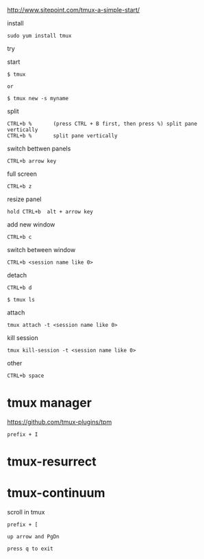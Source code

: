 http://www.sitepoint.com/tmux-a-simple-start/

install

`sudo yum install tmux`

try

start

```
$ tmux

or

$ tmux new -s myname
```

split

```
CTRL+b %       (press CTRL + B first, then press %) split pane vertically
CTRL+b %       split pane vertically
```


switch bettwen panels

```
CTRL+b arrow key
```

full screen

```
CTRL+b z
```

resize panel

```
hold CTRL+b  alt + arrow key
```


add new window

```
CTRL+b c
```


switch between window

```
CTRL+b <session name like 0>
```


detach

```
CTRL+b d

$ tmux ls
```

attach

```
tmux attach -t <session name like 0>
```


kill session

```
tmux kill-session -t <session name like 0>
```

other

```
CTRL+b space
```


# tmux manager
https://github.com/tmux-plugins/tpm

```
prefix + I
```

# tmux-resurrect 

# tmux-continuum

scroll in tmux
```
prefix + [

up arrow and PgDn

press q to exit
```
